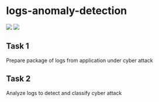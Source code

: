 # logs-anomaly-detection

[![](https://img.shields.io/badge/Python-FFD43B?style=for-the-badge&logo=python&logoColor=blue)]()
[![](https://img.shields.io/badge/InfluxDB-22ADF6?style=for-the-badge&logo=InfluxDB&logoColor=white)]()

## Task 1

Prepare package of logs from application under cyber attack

## Task 2

Analyze logs to detect and classify cyber attack

